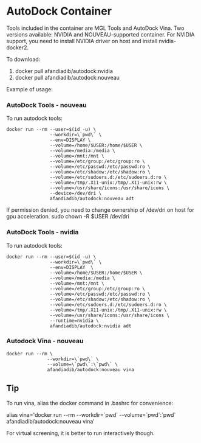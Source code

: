 # AutoDock Container

Tools included in the container are MGL Tools and AutoDock Vina. Two versions available: NVIDIA and NOUVEAU-supported container. For NVIDIA support, you need to install NVIDIA driver on host and install nvidia-docker2.

To download:
  1. docker pull afandiadib/autodock:nvidia
  2. docker pull afandiadib/autodock:nouveau

Example of usage:

### AutoDock Tools - nouveau

To run autodock tools:

    docker run --rm --user=$(id -u) \
                    --workdir=\`pwd\` \
                    --env=DISPLAY \                    
                    --volume=/home/$USER:/home/$USER \
                    --volume=/media:/media \
                    --volume=/mnt:/mnt \
                    --volume=/etc/group:/etc/group:ro \
                    --volume=/etc/passwd:/etc/passwd:ro \
                    --volume=/etc/shadow:/etc/shadow:ro \
                    --volume=/etc/sudoers.d:/etc/sudoers.d:ro \
                    --volume=/tmp/.X11-unix:/tmp/.X11-unix:rw \
                    --volume=/usr/share/icons:/usr/share/icons \
                    --device=/dev/dri \
                    afandiadib/autodock:nouveau adt

If permission denied, you need to change ownership of /dev/dri on host for gpu acceleration.
sudo chown -R $USER /dev/dri

### AutoDock Tools - nvidia

To run autodock tools:

    docker run --rm --user=$(id -u) \
                    --workdir=\`pwd\` \
                    --env=DISPLAY  \
                    --volume=/home/$USER:/home/$USER \
                    --volume=/media:/media \
                    --volume=/mnt:/mnt \
                    --volume=/etc/group:/etc/group:ro \
                    --volume=/etc/passwd:/etc/passwd:ro \
                    --volume=/etc/shadow:/etc/shadow:ro \
                    --volume=/etc/sudoers.d:/etc/sudoers.d:ro \
                    --volume=/tmp/.X11-unix:/tmp/.X11-unix:rw \
                    --volume=/usr/share/icons:/usr/share/icons \
                    --runtime=nvidia \
                    afandiadib/autodock:nvidia adt


### Autodock Vina - nouveau

    docker run --rm \
                   --workdir=\`pwd\` \
                   --volume=\`pwd\`:\`pwd\` \
                   afandiadib/autodock:nouveau vina

## Tip

To run vina, alias the docker command in .bashrc for convenience:

alias vina='docker run --rm --workdir=\`pwd\` --volume=\`pwd\`:\`pwd\` afandiadib/autodock:nouveau vina'

For virtual screening, it is better to run interactively though.
